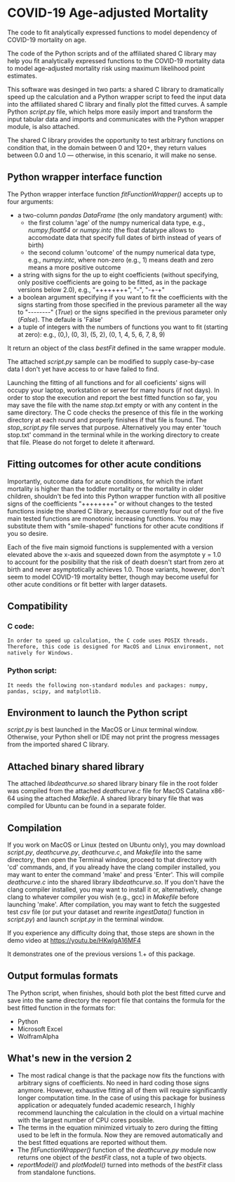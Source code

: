 # COVID-19 Age-adjusted Mortality

The code to fit analytically expressed functions to model dependency of COVID-19 mortality on age.

The code of the Python scripts and of the affiliated shared C library may help you fit analytically expressed functions to the COVID-19 mortality data to model age-adjusted mortality risk using maximum likelihood point estimates.

This software was desinged in two parts: a shared C library to dramatically speed up the calculation and a Python wrapper script to feed the input data into the affiliated shared C library and finally plot the fitted curves. A sample Python *script.py* file, which helps more easily import and transform the input tabular data and imports and communicates with the Python wrapper module, is also attached.

The shared C library provides the opportunity to test arbitrary functions on condition that, in the domain between 0 and 120+, they return values between 0.0 and 1.0 — otherwise, in this scenario, it will make no sense.

## Python wrapper interface function
The Python wrapper interface function *fitFunctionWrapper()* accepts up to four arguments:
- a two-column *pandas DataFrame* (the only mandatory argument) with:
  - the first column 'age' of the numpy numerical data type, e.g., *numpy.float64* or *numpy.intc* (the float datatype allows to accomodate data that specify full dates of birth instead of years of birth)
  - the second column 'outcome' of the numpy numerical data type, e.g., *numpy.intc*, where non-zero (e.g., 1) means death and zero means a more positive outcome
- a string with signs for the up to eight coefficients (without specifying, only positive coefficients are going to be fitted, as in the package versions below 2.0), e.g., "++++++++", "-", "-+-+"
- a boolean argument specifying if you want to fit the coefficients with the signs starting from those specified in the previous parameter all the way to "--------" (*True*) or the signs specified in the previous parameter only (*False*). The defaule is 'False'
- a tuple of integers with the numbers of functions you want to fit (starting at zero): e.g., (0,), (0, 3), (5, 2), (0, 1, 4, 5, 6, 7, 8, 9)

It return an object of the class *bestFit* defined in the same wrapper module.

The attached *script.py* sample can be modified to supply case-by-case data I don't yet have access to or have failed to find.

Launching the fitting of all functions and for all coeficients' signs will occupy your laptop, workstation or server for many hours (if not days). In order to stop the execution and report the best fitted function so far, you may save the file with the name *stop.txt* empty or with any content in the same directory. The C code checks the presence of this file in the working directory at each round and properly finishes if that file is found. The *stop_script.py* file serves that purpose. Alternatively you may enter 'touch stop.txt' command in the terminal while in the working directory to create that file. Please do not forget to delete it afterward.

## Fitting outcomes for other acute conditions
Importantly, outcome data for acute conditions, for which the infant mortality is higher than the toddler mortality or the mortality in older children, shouldn't be fed into this Python wrapper function with all positive signs of the coefficients "++++++++" or without changes to the tested functions inside the shared C library, because currently four out of the five main tested functions are monotonic increasing functions. You may substitute them with "smile-shaped" functions for other acute conditions if you so desire.

Each of the five main sigmoid functions is supplemented with a version elevated above the x-axis and squeezed down from the asymptote y = 1.0 to account for the posibility that the risk of death doesn't start from zero at birth and never asymptotically achieves 1.0. Those variants, however, don't seem to model COVID-19 mortality better, though may become useful for other acute conditions or fit better with larger datasets.

## Compatibility
### C code:
    In order to speed up calculation, the C code uses POSIX threads. Therefore, this code is designed for MacOS and Linux environment, not natively for Windows.
### Python script:
    It needs the following non-standard modules and packages: numpy, pandas, scipy, and matplotlib.

## Environment to launch the Python script
*script.py* is best launched in the MacOS or Linux terminal window. Otherwise, your Python shell or IDE may not print the progress messages from the imported shared C library.

## Attached binary shared library
The attached *libdeathcurve.so* shared library binary file in the root folder was compiled from the attached *deathcurve.c* file for MacOS Catalina x86-64 using the attached *Makefile*. A shared library binary file that was compiled for Ubuntu can be found in a separate folder.

## Compilation
If you work on MacOS or Linux (tested on Ubuntu only), you may download *script.py*, *deathcurve.py*, *deathcurve.c*, and *Makefile* into the same directory, then open the Terminal window, proceed to that directory with 'cd' commands, and, if you already have the clang compiler installed, you may want to enter the command 'make' and press 'Enter'. This will compile *deathcurve.c* into the shared library *libdeathcurve.so*. If you don't have the clang compiler installed, you may want to install it or, alternatively, change clang to whatever compiler you wish (e.g., gcc) in *Makefile* before launching 'make'. After compilation, you may want to fetch the suggested test *csv* file (or put your dataset and rewrite *ingestData()* function in *script.py*) and launch *script.py* in the terminal window.

If you experience any difficulty doing that, those steps are shown in the demo video at https://youtu.be/HKwlgA16MF4

It demonstrates one of the previous versions 1.+ of this package.

## Output formulas formats
The Python script, when finishes, should both plot the best fitted curve and save into the same directory the report file that contains the formula for the best fitted function in the formats for:
* Python
* Microsoft Excel
* WolframAlpha

## What's new in the version 2
- The most radical change is that the package now fits the functions with arbitrary signs of coefficients. No need in hard coding those signs anymore. However, exhaustive fitting all of them will require significantly longer computation time. In the case of using this package for business application or adequately funded academic research, I highly recommend launching the calculation in the clould on a virtual machine with the largest number of CPU cores possible.
- The terms in the equation minimized virtualy to zero during the fitting used to be left in the formula. Now they are removed automatically and the best fitted equations are reported without them.
- The *fitFunctionWrapper()* function of the *deathcurve.py* module now returns one object of the *bestFit* class, not a tuple of two objects.
- *reportModel()* and *plotModel()* turned into methods of the *bestFit* class from standalone functions.
